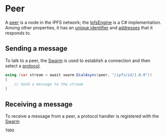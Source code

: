 ﻿# Peer

A [peer](xref:Ipfs.Peer) is a node in the IPFS network; the [IpfsEngine](https://github.com/richardschneider/net-ipfs-engine) is a C# implementation.
Among other properties, it has an [unique identifier](xref:Ipfs.Peer.Id) and [addresses](xref:Ipfs.Peer.Addresses) that it responds to.

## Sending a message

To talk to a peer, the [Swarm](xref:PeerTalk.Swarm.DialAsync*) is used to establish a 
connection and then select a [protocol](http://todo).

```csharp
using (var stream = await swarm.DialAsync(peer, "/ipfs/id/1.0.0"))
{
    // Send a message to the stream
}
```

## Receiving a message

To receive a message from a peer, a protocol handler is registered with the 
[Swarm](xref:PeerTalk.Swarm.AddProtocol*)

```csharp
TODO
```